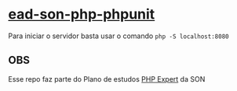 # [ead-son-php-phpunit](https://www.schoolofnet.com/curso/php/outros-frameworks-php/testes-com-phpunit)
Para iniciar o servidor basta usar o comando ``php -S localhost:8080``

## OBS
Esse repo faz parte do Plano de estudos [PHP Expert](https://www.schoolofnet.com/plano-de-estudo-php-expert/) da SON
